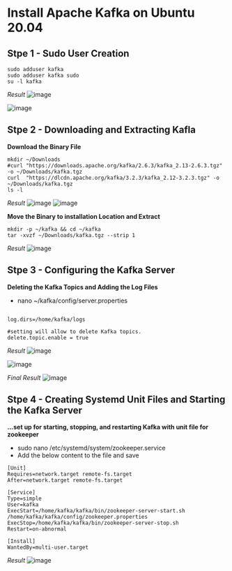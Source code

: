 # Install Apache Kafka on Ubuntu 20.04

## Stpe 1 - Sudo User Creation 
```
sudo adduser kafka
sudo adduser kafka sudo
su -l kafka
```
_Result_
![image](https://user-images.githubusercontent.com/111234771/209464207-a4517cfa-511d-4604-8d71-3c662ad0d1e3.png)

![image](https://user-images.githubusercontent.com/111234771/209464319-b3417b9e-43ca-4c6c-9d93-4f8836e765f1.png)


## Stpe 2 - Downloading and Extracting Kafla
**Download the Binary File**
```
mkdir ~/Downloads
#curl "https://downloads.apache.org/kafka/2.6.3/kafka_2.13-2.6.3.tgz" -o ~/Downloads/kafka.tgz
curl  "https://dlcdn.apache.org/kafka/3.2.3/kafka_2.12-3.2.3.tgz" -o ~/Downloads/kafka.tgz
ls -l
```
_Result_
![image](https://user-images.githubusercontent.com/111234771/209465160-c2f9d25c-ff5a-4dd9-a024-3387f2983664.png)
![image](https://user-images.githubusercontent.com/111234771/209465769-62645fe4-eaff-48f5-acc8-8c9f21134e3e.png)


**Move the Binary to installation Location and Extract**
```
mkdir -p ~/kafka && cd ~/kafka
tar -xvzf ~/Downloads/kafka.tgz --strip 1
```
_Result_
![image](https://user-images.githubusercontent.com/111234771/209465832-d6e4290d-0bc2-4335-ac38-77089056d6ef.png)

## Stpe 3 - Configuring the Kafka Server
**Deleting the Kafka Topics and Adding the Log Files**
- nano ~/kafka/config/server.properties
```

log.dirs=/home/kafka/logs

#setting will allow to delete Kafka topics.
delete.topic.enable = true
```

_Result_
![image](https://user-images.githubusercontent.com/111234771/209466656-fac10fe3-9387-4d45-8725-e94d158b8345.png)

![image](https://user-images.githubusercontent.com/111234771/209466628-58392c59-5547-46d9-bd1f-36399ee934a0.png)

_Final Result_
![image](https://user-images.githubusercontent.com/111234771/209466924-a43ced86-8363-454f-bc5b-767d17ec092d.png)

## Stpe 4 - Creating Systemd Unit Files and Starting the Kafka Server
**...set up for starting, stopping, and restarting Kafka with unit file for zookeeper**
- sudo nano /etc/systemd/system/zookeeper.service
- Add the below content to the file and save
```
[Unit]
Requires=network.target remote-fs.target
After=network.target remote-fs.target

[Service]
Type=simple
User=kafka
ExecStart=/home/kafka/kafka/bin/zookeeper-server-start.sh /home/kafka/kafka/config/zookeeper.properties
ExecStop=/home/kafka/kafka/bin/zookeeper-server-stop.sh
Restart=on-abnormal

[Install]
WantedBy=multi-user.target
```
_Result_
![image](https://user-images.githubusercontent.com/111234771/209467655-756c4be1-ba50-4089-8ac3-3ee897086e8c.png)


